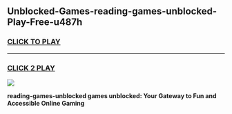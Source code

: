 
## Unblocked-Games-reading-games-unblocked-Play-Free-u487h
<h3>
<a href="https://premium76.site?title=reading-games-unblocked&ref=12A">CLICK TO PLAY</a></h3>
<hr>

<h3>
<a href="https://premium76.site?title=reading-games-unblocked&ref=12A">CLICK 2 PLAY</a>
  
</h3>

<a href="https://premium76.site?title=reading-games-unblocked&ref=12A"><img src="https://clearcache.store/games.png"></a>


**reading-games-unblocked games unblocked: Your Gateway to Fun and Accessible Online Gaming**
